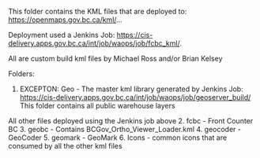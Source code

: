 This folder contains the KML files that are deployed to:  https://openmaps.gov.bc.ca/kml/...

Deployment used a Jenkins Job: https://cis-delivery.apps.gov.bc.ca/int/job/waops/job/fcbc_kml/. 

All are custom build kml files by Michael Ross and/or Brian Kelsey

Folders:
1. EXCEPTON: Geo - The master kml library generated by Jenkins Job: https://cis-delivery.apps.gov.bc.ca/int/job/waops/job/geoserver_build/
   This folder contains all public warehouse layers

All other files deployed using the Jenkins job above
2. fcbc - Front Counter BC
3. geobc - Contains BCGov_Ortho_Viewer_Loader.kml 
4. geocoder - GeoCoder
5. geomark - GeoMark
6. Icons - common icons that are consumed by all the other kml files

